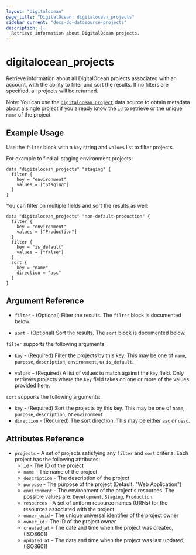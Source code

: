 ```yaml
---
layout: "digitalocean"
page_title: "DigitalOcean: digitalocean_projects"
sidebar_current: "docs-do-datasource-projects"
description: |-
  Retrieve information about DigitalOcean projects.
---
```


# digitalocean_projects

Retrieve information about all DigitalOcean projects associated with an account, with
the ability to filter and sort the results. If no filters are specified, all projects
will be returned.

Note: You can use the [`digitalocean_project`](/docs/providers/do/d/project.html) data source to
obtain metadata about a single project if you already know the `id` to retrieve or the unique
`name` of the project.

## Example Usage

Use the `filter` block with a `key` string and `values` list to filter projects.

For example to find all staging environment projects:

```hcl
data "digitalocean_projects" "staging" {
  filter {
    key = "environment"
    values = ["Staging"]
  }
} 
```

You can filter on multiple fields and sort the results as well:

```hcl
data "digitalocean_projects" "non-default-production" {
  filter {
    key = "environment"
    values = ["Production"]
  }
  filter {
    key = "is_default"
    values = ["false"]
  }
  sort {
    key = "name"
    direction = "asc"
  }
}
```

## Argument Reference

* `filter` - (Optional) Filter the results.
  The `filter` block is documented below.

* `sort` - (Optional) Sort the results.
  The `sort` block is documented below.

`filter` supports the following arguments:

* `key` - (Required) Filter the projects by this key. This may be one of `name`,
  `purpose`, `description`, `environment`, or `is_default`.
  
* `values` - (Required) A list of values to match against the `key` field. Only retrieves projects
  where the `key` field takes on one or more of the values provided here.

`sort` supports the following arguments:

* `key` - (Required) Sort the projects by this key. This may be one of `name`,
  `purpose`, `description`, or `environment`.
* `direction` - (Required) The sort direction. This may be either `asc` or `desc`.

## Attributes Reference

* `projects` - A set of projects satisfying any `filter` and `sort` criteria. Each project has
  the following attributes:  
  - `id` - The ID of the project
  - `name` - The name of the project
  - `description` - The description of the project
  - `purpose` -  The purpose of the project (Default: "Web Application")
  - `environment` - The environment of the project's resources. The possible values are: `Development`, `Staging`, `Production`.
  - `resources` - A set of uniform resource names (URNs) for the resources associated with the project
  - `owner_uuid` - The unique universal identifier of the project owner
  - `owner_id` - The ID of the project owner
  - `created_at` - The date and time when the project was created, (ISO8601)
  - `updated_at` - The date and time when the project was last updated, (ISO8601)
